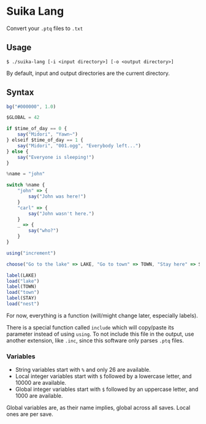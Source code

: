 # Suika Lang

Convert your `.ptq` files to `.txt`

## Usage

```console
$ ./suika-lang [-i <input directory>] [-o <output directory>]
```

By default, input and output directories are the current directory.

## Syntax

```js
bg("#000000", 1.0)

$GLOBAL = 42

if $time_of_day == 0 {
	say("Midori", "Yawn~")
} elseif $time_of_day == 1 {
	say("Midori", "001.ogg", "Everybody left...")
} else {
	say("Everyone is sleeping!")
}

%name = "john"

switch %name {
	"john" => {
		say("John was here!")
	}
	"carl" => {
		say("John wasn't here.")
	}
	_ => {
		say("who?")
	}
}

using("increment")

choose("Go to the lake" => LAKE, "Go to town" => TOWN, "Stay here" => STAY)

label(LAKE)
load("lake")
label(TOWN)
load("town")
label(STAY)
load("nest")
```

For now, everything is a function (will/might change later, especially labels).

There is a special function called `include` which will copy/paste its parameter instead of using `using`. To not include this file in the output, use another extension, like `.inc`, since this software only parses `.ptq` files.

### Variables

- String variables start with `%` and only 26 are available.
- Local integer variables start with `$` followed by a lowercase letter, and 10000 are available.
- Global integer variables start with `$` followed by an uppercase letter, and 1000 are available.

Global variables are, as their name implies, global across all saves. Local ones are per save.
